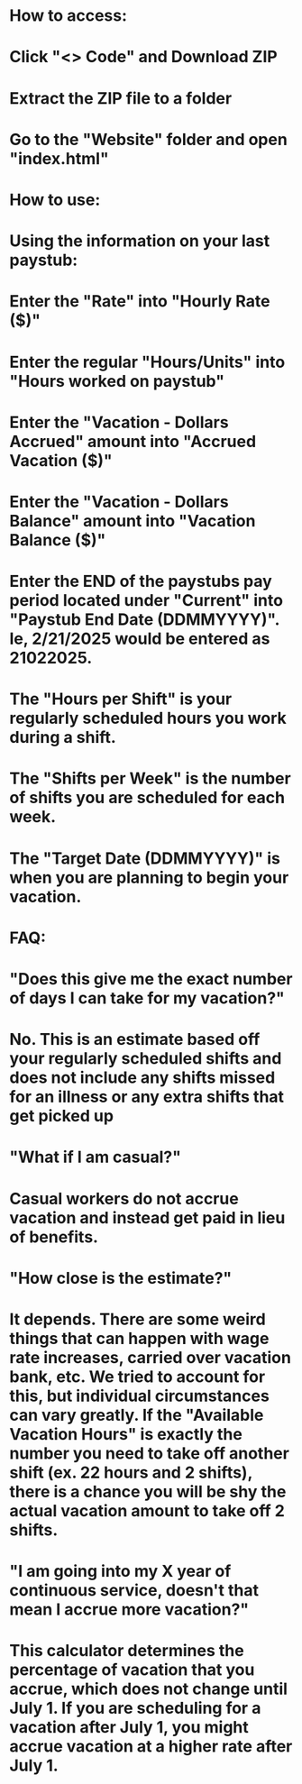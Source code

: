 # How to access:
# Click "<> Code" and Download ZIP
# Extract the ZIP file to a folder
# Go to the "Website" folder and open "index.html"

# How to use:
# Using the information on your last paystub:
# Enter the "Rate" into "Hourly Rate ($)"
# Enter the regular "Hours/Units" into "Hours worked on paystub"
# Enter the "Vacation - Dollars Accrued" amount into "Accrued Vacation ($)"
# Enter the "Vacation - Dollars Balance" amount into "Vacation Balance ($)"
# Enter the END of the paystubs pay period located under "Current" into "Paystub End Date (DDMMYYYY)". Ie, 2/21/2025 would be entered as 21022025.
# The "Hours per Shift" is your regularly scheduled hours you work during a shift.
# The "Shifts per Week" is the number of shifts you are scheduled for each week.
# The "Target Date (DDMMYYYY)" is when you are planning to begin your vacation.


# FAQ:

# "Does this give me the exact number of days I can take for my vacation?"
# No. This is an estimate based off your regularly scheduled shifts and does not include any shifts missed for an illness or any extra shifts that get picked up
# "What if I am casual?"
# Casual workers do not accrue vacation and instead get paid in lieu of benefits.
# "How close is the estimate?"
# It depends. There are some weird things that can happen with wage rate increases, carried over vacation bank, etc. We tried to account for this, but individual circumstances can vary greatly. If the "Available Vacation Hours" is exactly the number you need to take off another shift (ex. 22 hours and 2 shifts), there is a chance you will be shy the actual vacation amount to take off 2 shifts.
# "I am going into my X year of continuous service, doesn't that mean I accrue more vacation?"
# This calculator determines the percentage of vacation that you accrue, which does not change until July 1. If you are scheduling for a vacation after July 1, you might accrue vacation at a higher rate after July 1.
